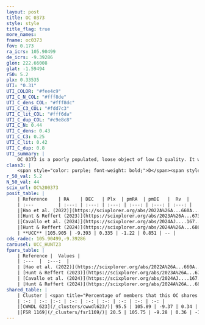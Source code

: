 ```yaml
---
layout: post
title: OC 0373
style: style
title_flag: true
more_names: 
fname: oc0373
fov: 0.173
ra_icrs: 105.90499
de_icrs: -9.39286
glon: 222.66008
glat: -1.59494
r50: 5.2
plx: 0.33535
UTI: "0.31"
UTI_COLOR: "#fee4c9"
UTI_C_N_COL: "#fff8de"
UTI_C_dens_COL: "#fff8dc"
UTI_C_C3_COL: "#fdd7c3"
UTI_C_lit_COL: "#fff6da"
UTI_C_dup_COL: "#c9e8c8"
UTI_C_N: 0.44
UTI_C_dens: 0.43
UTI_C_C3: 0.25
UTI_C_lit: 0.42
UTI_C_dup: 0.8
UTI_summary: |
    OC 0373 is a poorly populated, loose object of low C3 quality. It was recently reported in the literature.<br><br>This is very likely a unique object, which shares a small percentage of members with at least one previously reported entry.
class3: |
    <span style="color: purple; font-weight: bold;">D</span><span style="color: #FFC300; font-weight: bold;">B</span>
r_50_val: 5.2
N_50_val: 44
scix_url: OC%200373
posit_table: |
    | Reference    | RA    | DEC   | Plx  | pmRA  | pmDE   |  Rv  |
    | :---         | :---: | :---: | :---: | :---: | :---: | :---: |
    |[Hao et al. (2022)](https://scixplorer.org/abs/2022A%26A...660A...4H) | 105.901 | -9.406 | 0.321 | -1.269 | 0.857 | -- |
    |[Hunt & Reffert (2023)](https://scixplorer.org/abs/2023A%26A...673A.114H) | 105.911 | -9.445 | 0.348 | -1.204 | 0.876 | -- |
    |[Cavallo et al. (2024)](https://scixplorer.org/abs/2024AJ....167...12C) | 106.108 | -9.294 | 0.348 | -- | -- | -- |
    |[Hunt & Reffert (2024)](https://scixplorer.org/abs/2024A%26A...686A..42H) | 105.911 | -9.445 | 0.348 | -1.204 | 0.876 | -- |
    | **UCC** |105.905 | -9.393 | 0.335 | -1.22 | 0.851 | -- | 
cds_radec: 105.90499,-9.39286
carousel: UCC_HUNT23
fpars_table: |
    | Reference |  Values |
    | :---  |  :---:  |
    | [Hao et al. (2022)](https://scixplorer.org/abs/2022A%26A...660A...4H) | `AG=0.4, age=6.8, Z=0.027` |
    | [Hunt & Reffert (2023)](https://scixplorer.org/abs/2023A%26A...673A.114H) | `AV50=1.988, diffAV50=2.074, MOD50=12.694, logAge50=7.463` |
    | [Cavallo et al. (2024)](https://scixplorer.org/abs/2024AJ....167...12C) | `AV50=1.81, dMod50=12.14, logAge50=7.01, [Fe/H]50=-0.23` |
    | [Hunt & Reffert (2024)](https://scixplorer.org/abs/2024A%26A...686A..42H) | `MassJ=243.553` |
shared_table: |
    | Cluster | <span title="Percentage of members that this OC shares with the ones listed">%</span>   | RA   | DEC   | Plx   | pmRA  | pmDE  | Rv | UTI |
    | :-: | :-: |:-: | :-: | :-: | :-: | :-: | :-: | :-: |
    |[CWWDL 623](/_clusters/cwwdl623/)| 95.5 | 105.89 | -9.37 | 0.34 | -1.24 | 0.86 | -181.4 |0.14 |
    |[FSR 1169](/_clusters/fsr1169/)| 20.5 | 105.75 | -9.28 | 0.36 | -1.27 | 0.9 | -- |0.11 |
---
```

